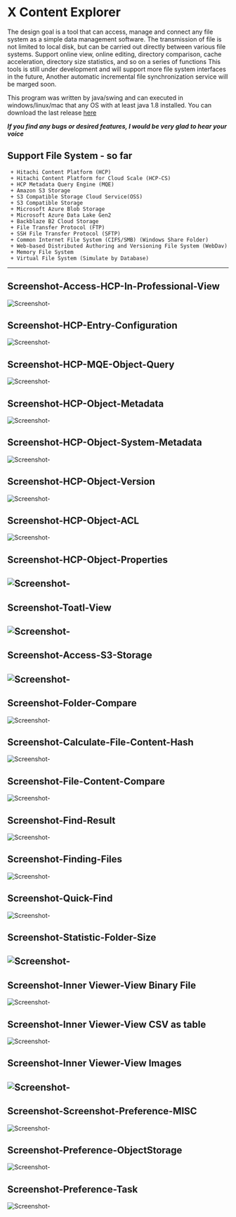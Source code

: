 # X Content Explorer
The design goal is a tool that can access, manage and connect any file system as a simple data management software. The transmission of file is not limited to local disk, but can be carried out directly between various file systems.
Support online view, online editing, directory comparison, cache acceleration, directory size statistics, and so on a series of functions
This tools is still under development and will support more file system interfaces in the future, Another automatic incremental file synchronization service will be marged soon.

This program was written by java/swing and can executed in windows/linux/mac that any OS with at least java 1.8 installed.
You can download the last release [here](https://github.com/pineconehouse/amituofo-java-project-xcexplorer/releases/new)

***If you find any bugs or desired features, I would be very glad to hear your voice***

## Support File System - so far
```
 + Hitachi Content Platform (HCP)
 + Hitachi Content Platform for Cloud Scale (HCP-CS)
 + HCP Metadata Query Engine (MQE)
 + Amazon S3 Storage
 + S3 Compatible Storage Cloud Service(OSS)
 + S3 Compatible Storage
 + Microsoft Azure Blob Storage
 + Microsoft Azure Data Lake Gen2
 + Backblaze B2 Cloud Storage
 + File Transfer Protocol (FTP)
 + SSH File Transfer Protocol (SFTP)
 + Common Internet File System (CIFS/SMB) (Windows Share Folder)
 + Web-based Distributed Authoring and Versioning File System (WebDav)
 + Memory File System
 + Virtual File System (Simulate by Database)
 ```
 
 ---
## Screenshot-Access-HCP-In-Professional-View
![Screenshot-](screenshots/Screenshot-Access-HCP.png) 
## Screenshot-HCP-Entry-Configuration
![Screenshot-](screenshots/Screenshot-HCP-Entry-Configuration.png)
## Screenshot-HCP-MQE-Object-Query
![Screenshot-](screenshots/Screenshot-HCP-MQE-Object-Query.png)
## Screenshot-HCP-Object-Metadata
![Screenshot-](screenshots/Screenshot-HCP-Object-Metadata.png)
## Screenshot-HCP-Object-System-Metadata
![Screenshot-](screenshots/Screenshot-HCP-Object-System-Metadata.png)
## Screenshot-HCP-Object-Version
![Screenshot-](screenshots/Screenshot-HCP-Object-Version.png)
## Screenshot-HCP-Object-ACL
![Screenshot-](screenshots/Screenshot-HCP-Object-ACL.png)
## Screenshot-HCP-Object-Properties
![Screenshot-](screenshots/Screenshot-HCP-Object-Properties.png)
---
## Screenshot-Toatl-View
![Screenshot-](screenshots/Screenshot-Toatl-View.png)
---
## Screenshot-Access-S3-Storage
![Screenshot-](screenshots/Screenshot-Access-S3-Storage.png)
---
## Screenshot-Folder-Compare
![Screenshot-](screenshots/Screenshot-Folder-Compare.png)
## Screenshot-Calculate-File-Content-Hash
![Screenshot-](screenshots/Screenshot-Calculate-File-Content-Hash.png)
## Screenshot-File-Content-Compare
![Screenshot-](screenshots/Screenshot-File-Content-Compare.png)
## Screenshot-Find-Result
![Screenshot-](screenshots/Screenshot-Find-Result.png)
## Screenshot-Finding-Files
![Screenshot-](screenshots/Screenshot-Finding-Files.png)
## Screenshot-Quick-Find
![Screenshot-](screenshots/Screenshot-Quick-Find.png)
## Screenshot-Statistic-Folder-Size
![Screenshot-](screenshots/Screenshot-Statistic-Folder-Size.png)
---
## Screenshot-Inner Viewer-View Binary File 
![Screenshot-](screenshots/Screenshot-Inner-Viewer-View-Binary-File.png)
## Screenshot-Inner Viewer-View CSV as table
![Screenshot-](screenshots/Screenshot-Inner-Viewer-View-CSV-As-Table.png)
## Screenshot-Inner Viewer-View Images
![Screenshot-](screenshots/Screenshot-Inner-Viewer-View-Images.png)
---
## Screenshot-Screenshot-Preference-MISC
![Screenshot-](screenshots/Screenshot-Preference-MISC.png)
## Screenshot-Preference-ObjectStorage
![Screenshot-](screenshots/Screenshot-Preference-ObjectStorage.png)
## Screenshot-Preference-Task
![Screenshot-](screenshots/Screenshot-Preference-Task.png)
